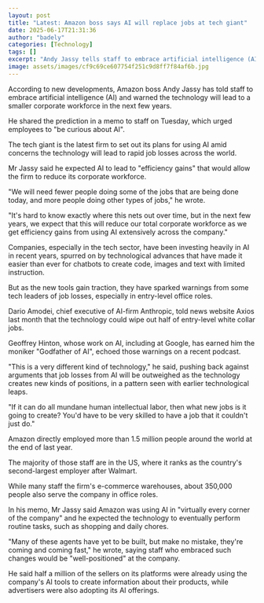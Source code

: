```yaml
---
layout: post
title: "Latest: Amazon boss says AI will replace jobs at tech giant"
date: 2025-06-17T21:31:36
author: "badely"
categories: [Technology]
tags: []
excerpt: "Andy Jassy tells staff to embrace artificial intelligence (AI) as he warns the workforce will get smaller."
image: assets/images/cf9c69ce607754f251c9d8ff7f84af6b.jpg
---
```


According to new developments, Amazon boss Andy Jassy has told staff to embrace artificial intelligence (AI) and  warned the technology will lead to a smaller corporate workforce in the next few years.

He shared the prediction in a memo to staff on Tuesday, which urged employees to "be curious about AI".

The tech giant is the latest firm to set out its plans for using AI amid concerns the technology will lead to rapid job losses across the world.

Mr Jassy said he expected AI to lead to "efficiency gains" that would allow the firm to reduce its corporate workforce.

"We will need fewer people doing some of the jobs that are being done today, and more people doing other types of jobs," he wrote. 

"It's hard to know exactly where this nets out over time, but in the next few years, we expect that this will reduce our total corporate workforce as we get efficiency gains from using AI extensively across the company."

Companies, especially in the tech sector, have been investing heavily in AI in recent years, spurred on by technological advances that have made it easier than ever for chatbots to create code, images and text with limited instruction. 

But as the new tools gain traction, they have sparked warnings from some tech leaders of job losses, especially in entry-level office roles.

Dario Amodei, chief executive of AI-firm Anthropic, told news website Axios last month that the technology could wipe out half of entry-level white collar jobs.

Geoffrey Hinton, whose work on AI, including at Google, has earned him the moniker "Godfather of AI", echoed those warnings on a recent podcast.

"This is a very different kind of technology," he said, pushing back against arguments that job losses from AI will be outweighed as the technology creates new kinds of positions, in a pattern seen with earlier technological leaps.

 "If it can do all mundane human intellectual labor, then what new jobs is it going to create? You'd have to be very skilled to have a job that it couldn't just do."

Amazon directly employed more than 1.5 million people around the world at the end of last year.

The majority of those staff are in the US, where it ranks as the country's second-largest employer after Walmart. 

While many staff the firm's e-commerce warehouses, about 350,000 people also serve the company in office roles.  

In his memo, Mr Jassy said Amazon was using AI in "virtually every corner of the company" and he expected the technology to eventually perform routine tasks, such as shopping and daily chores.

"Many of these agents have yet to be built, but make no mistake, they're coming and coming fast," he wrote, saying staff who embraced such changes would be "well-positioned" at the company. 

He said half a million of the sellers on its platforms were already using the company's AI tools to create information about their products, while advertisers were also adopting its AI offerings. 

